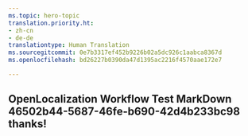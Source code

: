 ```yaml
---
ms.topic: hero-topic
translation.priority.ht:
- zh-cn
- de-de
translationtype: Human Translation
ms.sourcegitcommit: 0e7b3317ef452b9226b02a5dc926c1aabca8367d
ms.openlocfilehash: bd26227b0390da47d1395ac2216f4570aae172e7

---
```

## OpenLocalization Workflow Test MarkDown 46502b44-5687-46fe-b690-42d4b233bc98 thanks!



<!--HONumber=Jul16_HO4-->



